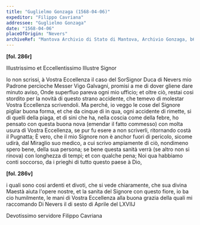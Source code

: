 ```yaml
---
title: "Guglielmo Gonzaga (1568-04-06)"
expeditor: "Filippo Cavriana"
addressee: "Guglielmo Gonzaga"
date: "1568-04-06"
placeOfOrigin: "Nevers"
archiveRef: "Mantova Archivio di Stato di Mantova, Archivio Gonzaga, b654, fols. 286r-286v"
---
```



**[fol. 286r]**

Illustrissimo  et Eccellentissimo Illustre Signor 

Io non  scrissi, à Vostra Eccellenza  il caso del SorSignor Duca di Nevers mio Padrone <span class="lb-marker"></span> percioche Messer  Vigo Galvagni, promisi a me di dover<span class="lb-marker"></span> gliene dare minuto aviso, Onde superfluo pareva ogni <span class="lb-marker"></span> mio ufficio; et oltre ciò, restai cosi stordito per la <span class="lb-marker"></span> novità di questo  strano accidente, che temevo di molestar <span class="lb-marker"></span> Vostra Eccellenza  scrivendoli. Ma perché, io veggo le cose del Signore <span class="lb-marker"></span> pigliar buona forma, et che da cinque di in qua, ogni <span class="lb-marker"></span> accidente di rimette, si di quelli  della piaga, et di <span class="lb-marker"></span> <span class="unclear">sini</span> che ha, nella <span class="unclear">coscia</span> come della febre, ho pensato <span class="lb-marker"></span> con questa buona nova (emendar il fatto commesso) con <span class="lb-marker"></span> molta usura di Vostra Eccellenza, se pur fu esere a non scriverli, <span class="lb-marker"></span> ritornando costà il Pugnatta; È vero, che il mio <span class="lb-marker"></span> Signore  non è anchor fuori di pericolo, sicome udirà, dal <span class="lb-marker"></span> Miraglio suo medico, a cui scrivo ampiamente di ciò, <span class="lb-marker"></span> nondimeno spero bene, della sua persona; se bene questa <span class="lb-marker"></span> sanità verrà (se altro non  si rinova) con longhezza  di <span class="lb-marker"></span> tempi; et con  qualche pena; Noi qua habbiamo conti<span class="lb-marker"></span> soccorso, da i prieghi di tutto questo  paese à Dio,


**[fol. 286v]**

i quali sono cosi ardenti et divoti, che si vede <span class="lb-marker"></span> chiaramente, che sua divina Maestà  aiuta l'opere <span class="lb-marker"></span> nostre, et la sanita del Signore  con questo  fiore, io ba<span class="lb-marker"></span> cio humilmente, le mani di Vostra Eccellenza  alla buona <span class="lb-marker"></span> grazia  della quali  mi raccomando  Di Nevers il di <span class="lb-marker"></span> sesto  di Aprile del LXVIIJ

<span class="lb-marker"></span> Devotissimo  servidore <span class="lb-marker"></span> Filippo Cavriana

